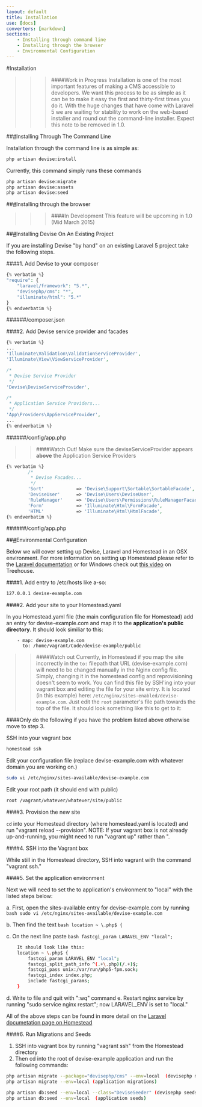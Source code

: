 ```yaml
---
layout: default
title: Installation
use: [docs]
converters: [markdown]
sections:
    - Installing through command line
    - Installing through the browser
    - Environmental Configuration
---
```


#Installation

>>>####Work in Progress
>>>Installation is one of the most important features of making a CMS accessible to developers. We want this process to be as simple as it can be to make it easy the first and thirty-first times you do it. With the huge changes that have come with Laravel 5 we are waiting for stability to work on the web-based installer and round out the command-line installer. Expect this note to be removed in 1.0.

##<a name="installing-through-command-line" class="ia"></a>[#](#environmental-configuration)Installing Through The Command Line

Installation through the command line is as simple as:

```bash
php artisan devise:install
```

Currently, this command simply runs these commands

```bash
php artisan devise:migrate
php artisan devise:assets
php artisan devise:seed
```


##<a name="installing-through-the-browser" class="ia"></a>[#](#installing-through-the-browser)Installing through the browser

>>>####In Development
>>>This feature will be upcoming in 1.0 (Mid March 2015)


##<a name="installing-devise-on-an-existing-project" class="ia"></a>[#](#installing-devise-on-an-existing-project)Installing Devise On An Existing Project

If you are installing Devise "by hand" on an existing Laravel 5 project take the following steps.

####1. Add Devise to your composer

```php
{% verbatim %}
"require": {
    "laravel/framework": "5.*",
    "devisephp/cms": "*",
    "illuminate/html": "5.*"
}
{% endverbatim %}
```
######/composer.json

####2. Add Devise service provider and facades

```php
{% verbatim %}
...
'Illuminate\Validation\ValidationServiceProvider',
'Illuminate\View\ViewServiceProvider',

/*
 * Devise Service Provider
 */
'Devise\DeviseServiceProvider',

/*
 * Application Service Providers...
 */
'App\Providers\AppServiceProvider',
...
{% endverbatim %}
```
######/config/app.php

>>####Watch Out!
>>Make sure the deviseServiceProvider appears **above** the Application Service Providers

```php
{% verbatim %}
        /*
         * Devise Facades...
         */
        'Sort'            => 'Devise\Support\Sortable\SortableFacade',
        'DeviseUser'      => 'Devise\Users\DeviseUser',
        'RuleManager'     => 'Devise\Users\Permissions\RuleManagerFacade',
        'Form'            => 'Illuminate\Html\FormFacade',
        'HTML'            => 'Illuminate\Html\HtmlFacade',
{% endverbatim %}
```
######/config/app.php


##<a name="environmental-configuration" class="ia"></a>[#](#environmental-configuration)Environmental Configuration

Below we will cover setting up Devise, Laravel and Homestead in an OSX environment. For more information on setting up Homestead please refer to the [Laravel documentation](http://laravel.com/docs/4.2/homestead#installation-and-setup) or for Windows check out [this video](http://blog.teamtreehouse.com/laravel-homestead-on-windows) on Treehouse.

####1. Add entry to /etc/hosts like a-so:

```bash
127.0.0.1 devise-example.com
```

####2. Add your site to your Homestead.yaml

In you Homestead.yaml file (the main configuration file for Homestead) add an entry for devise-example.com and map it to the **application's public directory**. It should look similiar to this:

```
    - map: devise-example.com
      to: /home/vagrant/Code/devise-example/public
```
>>####Watch out
>> Currently, in Homestead if you map the site incorrectly in the ```to:``` filepath that URL (devise-example.com) will need to be changed manually in the Nginx config file. Simply, changing it in the homestead config and reprovisioning doesn't seem to work. You can find this file by SSH'ing into your vagrant box and editing the file for your site entry. It is located (in this example) here: ```/etc/nginx/sites-enabled/devise-example.com```. Just edit the ```root``` parameter's file path towards the top of the file. It should look something like this to get to it:

####Only do the following if you have the problem listed above otherwise move to step 3.

SSH into your vagrant box

```bash
homestead ssh
```

Edit your configuration file (replace devise-example.com with whatever domain you are working on.)

```bash
sudo vi /etc/nginx/sites-available/devise-example.com
```

Edit your root path (it should end with public)

```bash
root /vagrant/whatever/whatever/site/public
```

####3. Provision the new site

```cd``` into your Homestead directory (where homestead.yaml is located) and run "vagrant reload --provision". NOTE: If your vagrant box is not already up-and-running, you might need to run "vagrant up" rather than ".

####4. SSH into the Vagrant box

While still in the Homestead directory, SSH into vagrant with the command "vagrant ssh."

####5. Set the application environment

Next we will need to set the to application's environment to "local" with the listed steps below:

a. First, open the sites-available entry for devise-example.com by running ```bash sudo vi /etc/nginx/sites-available/devise-example.com```

b. Then find the text ```bash location ~ \.php$ {```

c. On the next line paste ```bash fastcgi_param LARAVEL_ENV "local"; ```

```bash
    It should look like this:
    location ~ \.php$ {
        fastcgi_param LARAVEL_ENV "local";
        fastcgi_split_path_info ^(.+\.php)(/.+)$;
        fastcgi_pass unix:/var/run/php5-fpm.sock;
        fastcgi_index index.php;
        include fastcgi_params;
    }
```

d. Write to file and quit with ":wq" command
e. Restart nginx service by running "sudo service nginx restart"; now LARAVEL_ENV is set to "local."

All of the above steps can be found in more detail on the [Laravel documetation page on Homestead](http://laravel.com/docs/4.2/homestead)


####6. Run Migrations and Seeds
1. SSH into vagrant box by running "vagrant ssh" from the Homestead directory
2. Then cd into the root of devise-example application and run the following commands:

```bash
php artisan migrate --package="devisephp/cms" --env=local  (devisephp migrations)
php artisan migrate --env=local (application migrations)

php artisan db:seed --env=local --class="DeviseSeeder" (devisephp seeds)
php artisan db:seed --env=local  (application seeds)
```